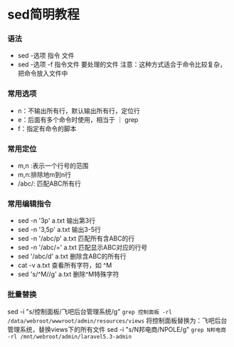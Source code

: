# sed简明教程
### 语法
* sed -选项 指令 文件
* sed -选项 -f 指令文件 要处理的文件   注意：这种方式适合于命令比较复杂，把命令放入文件中

### 常用选项
* n：不输出所有行，默认输出所有行，定位行
* e：后面有多个命令时使用，相当于 ｜ grep
* f：指定有命令的脚本

### 常用定位
* m,n :表示一个行号的范围
* m,n:排除地m到n行
* /abc/: 匹配ABC所有行

### 常用编辑指令
* sed -n '3p'     a.txt 输出第3行
* sed -n '3,5p'  a.txt 输出3-5行
* sed -n '/abc/p'  a.txt  匹配所有含ABC的行
* sed -n '/abc/=' a.txt  匹配显示ABC对应的行号
* sed '/abc/d' a.txt  删除含ABC的所有行
* cat -v a.txt  查看所有字符，如 ^M
* sed 's/^M//g' a.txt  删除^M特殊字符

### 批量替换
sed -i "s/控制面板/飞吧后台管理系统/g" `grep 控制面板 -rl /data/webroot/wwwroot/admin/resources/views`   将控制面板替换为：飞吧后台管理系统，替换views下的所有文件
sed -i "s/N邦电商/NPOLE/g" `grep N邦电商 -rl /mnt/webroot/admin/laravel5.3-admin`
